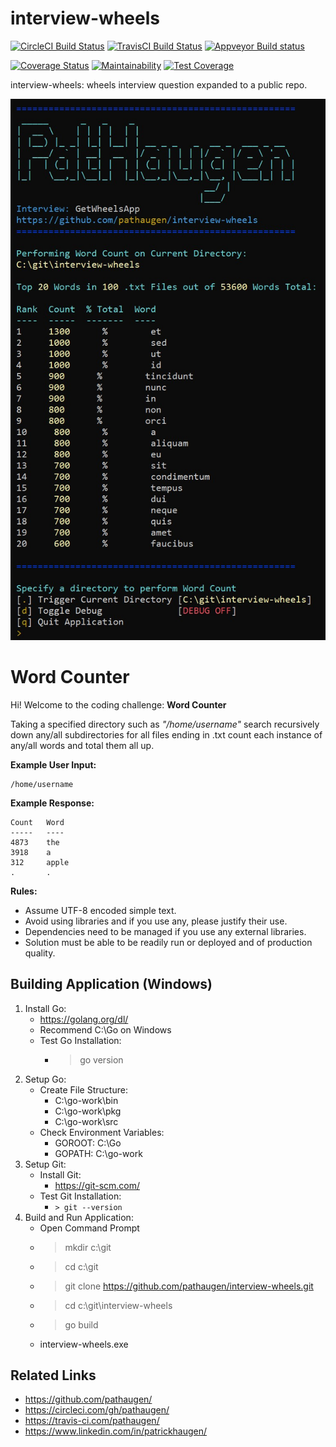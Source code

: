 
interview-wheels
================

[![CircleCI Build Status](https://circleci.com/gh/pathaugen/interview-wheels.svg?style=svg)](https://circleci.com/gh/pathaugen/interview-wheels)
[![TravisCI Build Status](https://travis-ci.com/pathaugen/interview-wheels.svg?branch=master)](https://travis-ci.com/pathaugen/interview-wheels)
[![Appveyor Build status](https://ci.appveyor.com/api/projects/status/o60kfhoka3rcpipk/branch/master?svg=true)](https://ci.appveyor.com/project/PatrickHaugen/interview-wheels/branch/master)

[![Coverage Status](https://coveralls.io/repos/github/pathaugen/interview-wheels/badge.svg?branch=master)](https://coveralls.io/github/pathaugen/interview-wheels?branch=master)
[![Maintainability](https://api.codeclimate.com/v1/badges/d0616f9692b73d7b42be/maintainability)](https://codeclimate.com/github/pathaugen/interview-wheels/maintainability)
[![Test Coverage](https://api.codeclimate.com/v1/badges/d0616f9692b73d7b42be/test_coverage)](https://codeclimate.com/github/pathaugen/interview-wheels/test_coverage)

interview-wheels: wheels interview question expanded to a public repo.

![App Screenshot](assets/images/appimage.jpg)

Word Counter
============

Hi! Welcome to the coding challenge: **Word Counter**

Taking a specified directory such as _"/home/username"_ search recursively down any/all subdirectories for all files ending in .txt count each instance of any/all words and total them all up.

**Example User Input:**
```
/home/username
```

**Example Response:**
```
Count   Word
-----   ----
4873    the
3918    a
312     apple
.       .
```

**Rules:**
* Assume UTF-8 encoded simple text.
* Avoid using libraries and if you use any, please justify their use.
* Dependencies need to be managed if you use any external libraries.
* Solution must be able to be readily run or deployed and of production quality.

Building Application (Windows)
------------------------------

1. Install Go:
   * https://golang.org/dl/
   * Recommend C:\Go on Windows
   * Test Go Installation:
     * > go version
2. Setup Go:
   * Create File Structure:
     * C:\go-work\bin
     * C:\go-work\pkg
     * C:\go-work\src
   * Check Environment Variables:
     * GOROOT: C:\Go
     * GOPATH: C:\go-work
3. Setup Git:
   * Install Git:
     * https://git-scm.com/
   * Test Git Installation:
     * `> git --version`
4. Build and Run Application:
   * Open Command Prompt
   * > mkdir c:\git
   * > cd c:\git
   * > git clone https://github.com/pathaugen/interview-wheels.git
   * > cd c:\git\interview-wheels
   * > go build
   * interview-wheels.exe

 Related Links
 -------------
 * https://github.com/pathaugen/
 * https://circleci.com/gh/pathaugen/
 * https://travis-ci.com/pathaugen/
 * https://www.linkedin.com/in/patrickhaugen/
